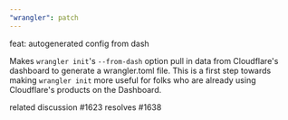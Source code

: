 ```yaml
---
"wrangler": patch
---
```


feat: autogenerated config from dash

Makes `wrangler init`'s `--from-dash` option pull in data from Cloudflare's dashboard to generate a wrangler.toml file.
This is a first step towards making `wrangler init` more useful for folks who are already using Cloudflare's products on the Dashboard.

related discussion #1623
resolves #1638
